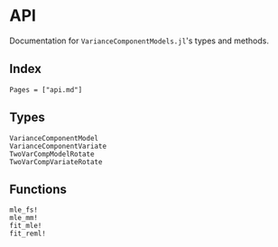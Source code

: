 
# API

Documentation for `VarianceComponentModels.jl`'s types and methods.

## Index

```@index
Pages = ["api.md"]
```

## Types

```@docs
VarianceComponentModel
VarianceComponentVariate
TwoVarCompModelRotate
TwoVarCompVariateRotate
```

## Functions

```@docs
mle_fs!
mle_mm!
fit_mle!
fit_reml!
```
